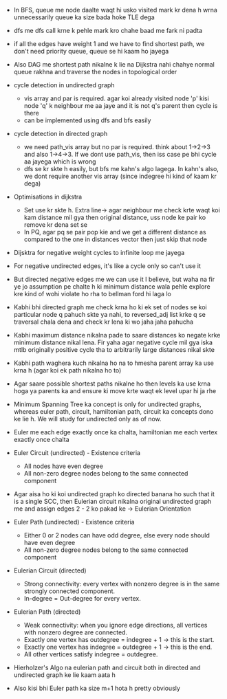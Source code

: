- In BFS, queue me node daalte waqt hi usko visited mark kr dena h wrna unnecessarily queue ka size bada hoke TLE dega
- dfs me dfs call krne k pehle mark kro chahe baad me fark ni padta
- if all the edges have weight 1 and we have to find shortest path, we don't need priority queue, queue se hi kaam ho jayega
- Also DAG me shortest path nikalne k lie na Dijkstra nahi chahye normal queue rakhna and traverse the nodes in topological order
- cycle detection in undirected graph
  - vis array and par is required. agar koi already visited node 'p' kisi node 'q' k neighbour me aa jaye and it is not q's parent then cycle is there
  - can be implemented using dfs and bfs easily
- cycle detection in directed graph
  - we need path_vis array but no par is required. think about 1->2->3 and also 1->4->3. If we dont use path_vis, then iss case pe bhi cycle aa jayega which is wrong
  - dfs se kr skte h easily, but bfs me kahn's algo lagega. In kahn's also, we dont require another vis array (since indegree hi kind of kaam kr dega)
- Optimisations in dijkstra
  - Set use kr skte h. Extra line-> agar neighbour me check krte waqt koi kam distance mil gya then original distance, uss node ke pair ko remove kr dena set se
  - In PQ, agar pq se pair pop kie and we get a different distance as compared to the one in distances vector then just skip that node
- Dijsktra for negative weight cycles to infinite loop me jayega
- For negative undirected edges, it's like a cycle only so can't use it
- But directed negative edges me we can use it I believe, but waha na fir ye jo assumption pe chalte h ki minimum distance wala pehle explore kre kind of wohi violate ho rha to bellman ford hi laga lo
- Kabhi bhi directed graph me check krna ho ki ek set of nodes se koi particular node q pahuch skte ya nahi, to reversed_adj list krke q se traversal chala dena and check kr lena ki wo jaha jaha pahucha
- Kabhi maximum distance nikalna pade to saare distances ko negate krke minimum distance nikal lena. Fir yaha agar negative cycle mil gya iska mtlb originally positive cycle tha to arbitrarily large distances nikal skte
- Kabhi path waghera kuch nikalna ho na to hmesha parent array ka use krna h (agar koi ek path nikalna ho to)
- Agar saare possible shortest paths nikalne ho then levels ka use krna hoga ya parents ka and ensure ki move krte waqt ek level upar hi ja rhe
- Minimum Spanning Tree ka concept is only for undirected graphs, whereas euler path, circuit, hamiltonian path, circuit ka concepts dono ke lie h. We will study for undirected only as of now.
- Euler me each edge exactly once ka chalta, hamiltonian me each vertex exactly once chalta
  
- Euler Circuit (undirected) - Existence criteria
  - All nodes have even degree
  - All non-zero degree nodes belong to the same connected component
- Agar aisa ho ki koi undirected graph ko directed banana ho such that it is a single SCC, then Eulerian circuit nikalna original undirected graph me and assign edges 2 - 2 ko pakad ke -> Eulerian Orientation
- Euler Path (undirected) - Existence criteria
  - Either 0 or 2 nodes can have odd degree, else every node should have even degree
  - All non-zero degree nodes belong to the same connected component

- Eulerian Circuit (directed)
  - Strong connectivity: every vertex with nonzero degree is in the same strongly connected component.
  - In-degree = Out-degree for every vertex.

- Eulerian Path (directed)
  - Weak connectivity: when you ignore edge directions, all vertices with nonzero degree are connected.
  - Exactly one vertex has outdegree = indegree + 1 → this is the start.
  - Exactly one vertex has indegree = outdegree + 1 → this is the end.
  - All other vertices satisfy indegree = outdegree.

- Hierholzer's Algo na eulerian path and circuit both in directed and undirected graph ke lie kaam aata h
- Also kisi bhi Euler path ka size m+1 hota h pretty obviously

